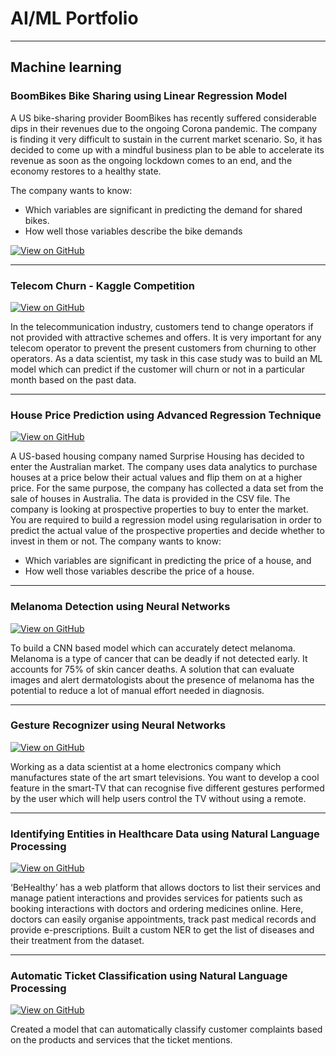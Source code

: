 # AI/ML Portfolio
---
## Machine learning

### BoomBikes Bike Sharing using Linear Regression Model

A US bike-sharing provider BoomBikes has recently suffered considerable dips in their revenues due to the ongoing Corona pandemic. The company is finding it very difficult to sustain in the current market scenario. So, it has decided to come up with a mindful business plan to be able to accelerate its revenue as soon as the ongoing lockdown comes to an end, and the economy restores to a healthy state.

The company wants to know:
- Which variables are significant in predicting the demand for shared bikes.
- How well those variables describe the bike demands

[![View on GitHub](https://img.shields.io/badge/GitHub-View_on_GitHub-blue?logo=GitHub)](https://github.com/adityarepekar/BoomBikes_Bike_Sharing_Linear_Regression_Model)



---
### Telecom Churn - Kaggle Competition

[![View on GitHub](https://img.shields.io/badge/GitHub-View_on_GitHub-blue?logo=GitHub)](https://github.com/adityarepekar/Telecom-Churn-Kaggle-Competition)

In the telecommunication industry, customers tend to change operators if not provided with attractive schemes and offers. It is very important for any telecom operator to prevent the present customers from churning to other operators. As a data scientist, my task in this case study was to build an ML model which can predict if the customer will churn or not in a particular month based on the past data.


---

### House Price Prediction using Advanced Regression Technique

[![View on GitHub](https://img.shields.io/badge/GitHub-View_on_GitHub-blue?logo=GitHub)](https://github.com/adityarepekar/Advanced-Regression-House-Price-Prediction)

A US-based housing company named Surprise Housing has decided to enter the Australian market. The company uses data analytics to purchase houses at a price below their actual values and flip them on at a higher price. For the same purpose, the company has collected a data set from the sale of houses in Australia. The data is provided in the CSV file.
The company is looking at prospective properties to buy to enter the market. You are required to build a regression model using regularisation in order to predict the actual value of the prospective properties and decide whether to invest in them or not.
The company wants to know:
- Which variables are significant in predicting the price of a house, and
- How well those variables describe the price of a house.




---
### Melanoma Detection using Neural Networks

[![View on GitHub](https://img.shields.io/badge/GitHub-View_on_GitHub-blue?logo=GitHub)](https://github.com/adityarepekar/Melanoma-Detection-Assignment-using-NN)

To build a CNN based model which can accurately detect melanoma. Melanoma is a type of cancer that can be deadly if not detected early. It accounts for 75% of skin cancer deaths. A solution that can evaluate images and alert dermatologists about the presence of melanoma has the potential to reduce a lot of manual effort needed in diagnosis.


---
### Gesture Recognizer using Neural Networks

[![View on GitHub](https://img.shields.io/badge/GitHub-View_on_GitHub-blue?logo=GitHub)](https://github.com/adityarepekar/Hand-Gesture-Recognition)

Working as a data scientist at a home electronics company which manufactures state of the art smart televisions. You want to develop a cool feature in the smart-TV that can recognise five different gestures performed by the user which will help users control the TV without using a remote.


---
### Identifying Entities in Healthcare Data using Natural Language Processing

[![View on GitHub](https://img.shields.io/badge/GitHub-View_on_GitHub-blue?logo=GitHub)](https://github.com/adityarepekar/Syntactic-Processing---Identifying-entities-in-Healthcare-Data)

‘BeHealthy’ has a web platform that allows doctors to list their services and manage patient interactions and provides services for patients such as booking interactions with doctors and ordering medicines online. Here, doctors can easily organise appointments, track past medical records and provide e-prescriptions.
Built a custom NER to get the list of diseases and their treatment from the dataset.


---

### Automatic Ticket Classification using Natural Language Processing

[![View on GitHub](https://img.shields.io/badge/GitHub-View_on_GitHub-blue?logo=GitHub)](https://github.com/adityarepekar/Automatic-Ticket-Classification)

Created a model that can automatically classify customer complaints based on the products and services that the ticket mentions.
